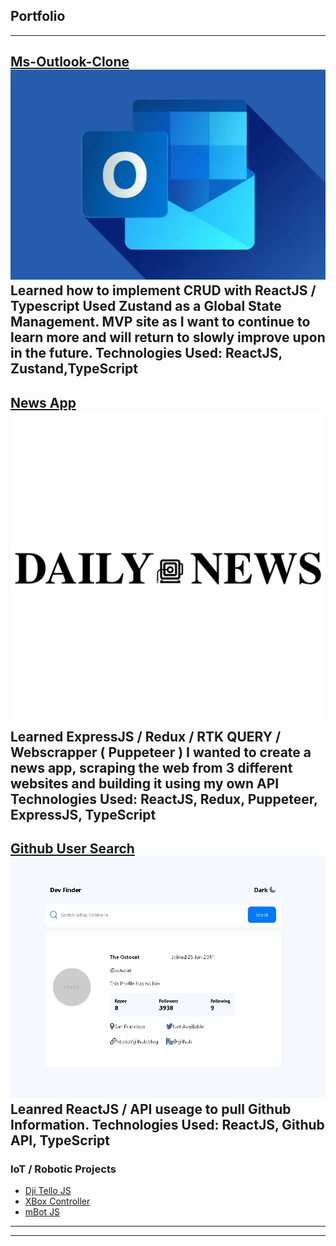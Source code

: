 ## Portfolio

---

[Ms-Outlook-Clone](https://ms-outlook-clone.vercel.app/)
<img src="images/outlook.webp?raw=true"/>
Learned how to implement CRUD with ReactJS / Typescript
Used Zustand as a Global State Management.
MVP site as I want to continue to learn more and will return to slowly improve upon in the future.
Technologies Used: ReactJS, Zustand,TypeScript
---
[News App](https://news-app-aliuwd927.vercel.app/)
<img src="images/daily-news-logo-vector.svg?raw=true"/>
Learned ExpressJS / Redux / RTK QUERY / Webscrapper ( Puppeteer )
I wanted to create a news app, scraping the web from 3 different websites and building it using my own API
Technologies Used: ReactJS, Redux, Puppeteer, ExpressJS, TypeScript
---
[Github User Search](https://fem-github-user-search-app-three.vercel.app/)
<img src="images/github-user-search.JPG?raw=true"/>
Leanred ReactJS / API useage to pull Github Information.
Technologies Used: ReactJS, Github API, TypeScript
---

### IoT / Robotic Projects

- [Dji Tello JS](https://github.com/aliuwd927/Tello_JS)
- [XBox Controller](https://github.com/aliuwd927/xboxcontroller)
- [mBot JS](https://github.com/aliuwd927/mBotJS)

---




---
<!-- Remove above link if you don't want to attibute -->
